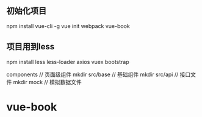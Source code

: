 ## 初始化项目
npm install vue-cli -g
vue init webpack vue-book
## 项目用到less
npm install less less-loader axios vuex bootstrap

components          // 页面级组件
mkdir src/base      // 基础组件
mkdir src/api       // 接口文件
mkdir mock          // 模拟数据文件


# vue-book

